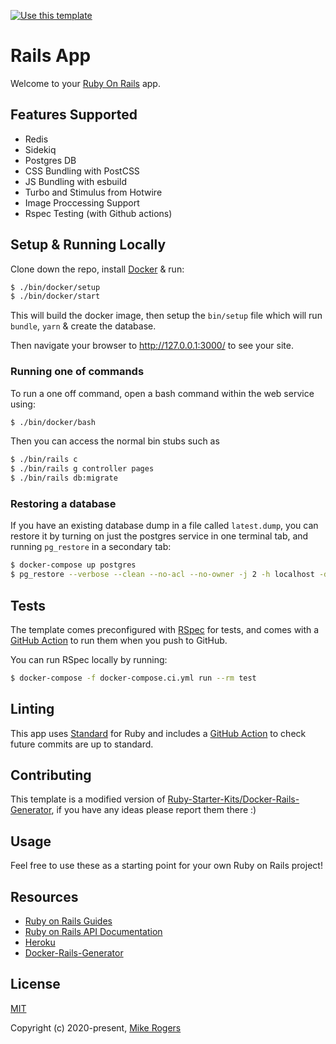 <p align="center">

  [![Use this template](https://img.shields.io/badge/Use_this_template-2ea44f?style=for-the-badge&logo=github)](https://github.com/sean-dickinson/docker-rails-base/generate)

</p>

# Rails App

Welcome to your [Ruby On Rails](https://rubyonrails.org/) app.

## Features Supported
- Redis
- Sidekiq
- Postgres DB
- CSS Bundling with PostCSS
- JS Bundling with esbuild
- Turbo and Stimulus from Hotwire
- Image Proccessing Support
- Rspec Testing (with Github actions)

## Setup & Running Locally

Clone down the repo, install [Docker](https://hub.docker.com/editions/community/docker-ce-desktop-mac/) & run:

```bash
$ ./bin/docker/setup
$ ./bin/docker/start
```

This will build the docker image, then setup the `bin/setup` file which will run `bundle`, `yarn` & create the database.

Then navigate your browser to http://127.0.0.1:3000/ to see your site.

### Running one of commands

To run a one off command, open a bash command within the web service using:

```bash
$ ./bin/docker/bash
```

Then you can access the normal bin stubs such as
```bash
$ ./bin/rails c
$ ./bin/rails g controller pages
$ ./bin/rails db:migrate
```

### Restoring a database

If you have an existing database dump in a file called `latest.dump`, you can restore it by turning on just the postgres service in one terminal tab, and running `pg_restore` in a secondary tab:

```bash
$ docker-compose up postgres
$ pg_restore --verbose --clean --no-acl --no-owner -j 2 -h localhost -d App_development --username postgres latest.dump
```

## Tests

The template comes preconfigured with [RSpec](https://rspec.info/) for tests, and comes with a [GitHub Action](https://github.com/Ruby-Starter-Kits/Docker-Rails-Template/blob/master/.github/workflows/tests.yml) to run them when you push to GitHub.

You can run RSpec locally by running:

```bash
$ docker-compose -f docker-compose.ci.yml run --rm test
```

## Linting

This app uses [Standard](https://github.com/testdouble/standard) for Ruby and includes a [GitHub Action](https://github.com/Ruby-Starter-Kits/Docker-Rails-Template/blob/master/.github/workflows/standard.yml) to check future commits are up to standard.

## Contributing

This template is a modified version of  [Ruby-Starter-Kits/Docker-Rails-Generator](https://github.com/Ruby-Starter-Kits/Docker-Rails-Generator), if you have any ideas please report them there :)

## Usage

Feel free to use these as a starting point for your own Ruby on Rails project!

## Resources

* [Ruby on Rails Guides](https://guides.rubyonrails.org/)
* [Ruby on Rails API Documentation](https://api.rubyonrails.org/)
* [Heroku](https://www.heroku.com/)
* [Docker-Rails-Generator](https://github.com/Ruby-Starter-Kits/Docker-Rails-Generator)

## License

[MIT](https://opensource.org/licenses/MIT)

Copyright (c) 2020-present, [Mike Rogers](https://mikerogers.io/)

